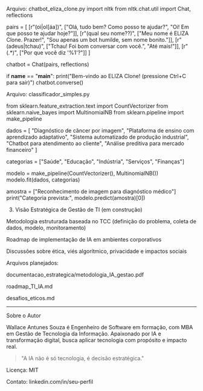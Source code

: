 

Arquivo: chatbot_eliza_clone.py
import nltk
from nltk.chat.util import Chat, reflections

pairs = [
    [r"(oi|ol[áa])", ["Olá, tudo bem? Como posso te ajudar?", "Oi! Em que posso te ajudar hoje?"]],
    [r"(qual seu nome\??)", ["Meu nome é ELIZA Clone. Prazer!", "Sou apenas um bot humilde, sem nome bonito."]],
    [r"(adeus|tchau)", ["Tchau! Foi bom conversar com você.", "Até mais!"]],
    [r"(.*)", ["Por que você diz '%1'?"]]
]

chatbot = Chat(pairs, reflections)

if __name__ == "__main__":
    print("Bem-vindo ao ELIZA Clone! (pressione Ctrl+C para sair)")
    chatbot.converse()



Arquivo: classificador_simples.py

from sklearn.feature_extraction.text import CountVectorizer
from sklearn.naive_bayes import MultinomialNB
from sklearn.pipeline import make_pipeline

dados = [
    "Diagnóstico de câncer por imagem",
    "Plataforma de ensino com aprendizado adaptativo",
    "Sistema automatizado de produção industrial",
    "Chatbot para atendimento ao cliente",
    "Análise preditiva para mercado financeiro"
]

categorias = ["Saúde", "Educação", "Indústria", "Serviços", "Finanças"]

modelo = make_pipeline(CountVectorizer(), MultinomialNB())
modelo.fit(dados, categorias)

amostra = ["Reconhecimento de imagem para diagnóstico médico"]
print("Categoria prevista:", modelo.predict(amostra)[0])




3. Visão Estratégica de Gestão de TI (em construção)

Metodologia estruturada baseada no TCC (definição do problema, coleta de dados, modelo, monitoramento)

Roadmap de implementação de IA em ambientes corporativos

Discussões sobre ética, viés algorítmico, privacidade e impactos sociais


Arquivos planejados:

documentacao_estrategica/metodologia_IA_gestao.pdf

roadmap_TI_IA.md

desafios_eticos.md



---

Sobre o Autor

Wallace Antunes Souza é Engenheiro de Software em formação, com MBA em Gestão de Tecnologia da Informação. Apaixonado por IA e transformação digital, busca aplicar tecnologia com propósito e impacto real.

> "A IA não é só tecnologia, é decisão estratégica."






Licença: MIT

Contato: linkedin.com/in/seu-perfil 


